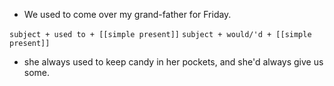 - We used to come over my grand-father for Friday.

`subject + used to + [[simple present]]`
`subject + would/'d + [[simple present]]`

-  she always used to keep candy in her pockets, and she'd always give us some.